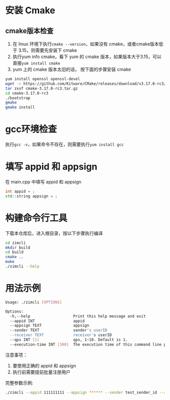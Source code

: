 # 安装 Cmake

## cmake版本检查

1. 在 linux 环境下执行`cmake --version`，如果没有 cmake，或者cmake版本低于 3.15，则需要先安装下 cmake
2. 执行yum info cmake，看下 yum 的 cmake 版本，如果版本大于3.15，可以直接`yum install cmake`
3. yum 上的 cmake 版本太旧的话， 按下面的步骤安装 cmake

```bash
yum install openssl openssl-devel
wget -c https://github.com/Kitware/CMake/releases/download/v3.17.0-rc3/cmake-3.17.0-rc3.tar.gz
tar zxvf cmake-3.17.0-rc3.tar.gz
cd cmake-3.17.0-rc3
./bootstrap
gmake
gmake install
```

# gcc环境检查

执行`gcc -v`，如果命令不存在，则需要执行`yum install gcc`

# 填写 appid 和 appsign
在 main.cpp 中填写 appid 和 appsign
```cpp
int appid = ;
std::string appsign = ;
```

# 构建命令行工具

下载本仓库后，进入根目录，按以下步骤执行编译

```bash
cd zimcli
mkdir build
cd build
cmake ..
make
./zimcli --help
```

# 用法示例

```bash
Usage: ./zimcli [OPTIONS]

Options:
  -h,--help                   Print this help message and exit
  --appid INT                 appid
  --appsign TEXT              appsign
  --sender TEXT               sender's userID
  --receiver TEXT             receiver's userID
  --qps INT [1]               qps, 1~10. Default is 1.
  --execution-time INT [300]  The execution time of this command line programs. 0~900s. Default is 300s.
```

注意事项：
1. 要使用正确的 appid 和 appsign
2. 执行前需要提前批量注册用户


完整参数示例:

```bash
./zimcli --appid 111111111 --appsign ****** --sender test_sender_id --receiver test_receiver_id --qps 1 --execution-time 300
```
